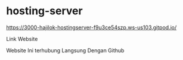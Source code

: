 # hosting-server
https://3000-hajilok-hostingserver-f9u3ce54szp.ws-us103.gitpod.io/
<link src="https://working-serval-unified.ngrok-free.app/">Link Website</link>

<p classs="lead mt-5">Website Ini terhubung Langsung Dengan Github</p>
